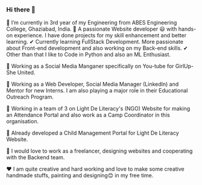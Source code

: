 ### Hi there 👋

🔭 I’m currently in 3rd year of my Engineering from ABES Engineering College, Ghaziabad, India.
🌱 A passionate Website developer 😃 with hands-on experience. I have done projects for my skill enhancement and better learning.
✔ Currently learning FullStack Development. More passionate about Front-end development and also working on my Back-end skills. 
✔ Other than that I like to Code in Python and also an ML Enthusiast.

🌟 Working as a Social Media Manganer specifically on You-tube for GirlUp- She United.

🌟 Working as a Web Developer, Social Media Manager (LinkedIn) and Mentor for new Interns. I am also playing a major role in their Educational Outreach Program.

🌟 Working in a team of 3 on Light De Literacy's (NGO) Website for making an Attendance Portal and also work as a Camp Coordinator in this organisation.

🌟 Already developed a Child Management Portal for Light De Literacy Website.

🌟 I would love to work as a freelancer, designing websites and cooperating with the Backend team.

♥️ I am quite creative and hard working and love to make some creative handmade stuffs, painting and designing😊 in my free time. 

